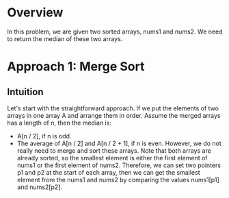 # Overview
In this problem, we are given two sorted arrays, nums1 and nums2. We need to return the median of these two arrays.

# Approach 1: Merge Sort
## Intuition
Let's start with the straightforward approach. If we put the elements of two arrays in one array A and arrange them in order. Assume the merged arrays has a length of n, then the median is:
- A[n / 2], if n is odd.
- The average of A[n / 2] and A[n / 2 + 1], if n is even.
However, we do not really need to merge and sort these arrays. Note that both arrays are already sorted, so the smallest element is either the first element of nums1 or the first element of nums2. Therefore, we can set two pointers p1 and p2 at the start of each array, then we can get the smallest element from the nums1 and nums2 by comparing the values nums1[p1] and nums2[p2].